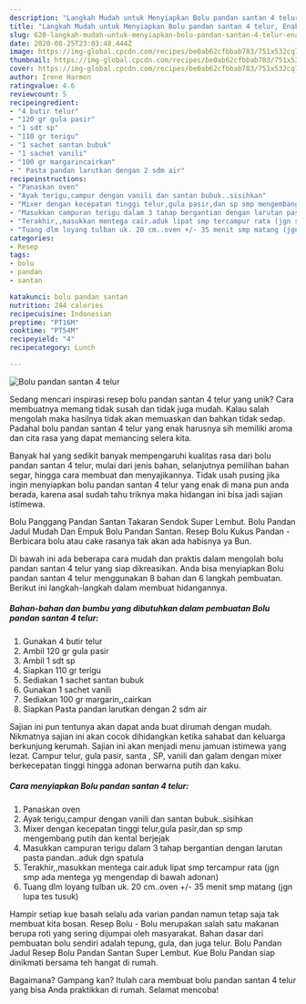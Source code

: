 ```yaml
---
description: "Langkah Mudah untuk Menyiapkan Bolu pandan santan 4 telur, Enak Banget"
title: "Langkah Mudah untuk Menyiapkan Bolu pandan santan 4 telur, Enak Banget"
slug: 620-langkah-mudah-untuk-menyiapkan-bolu-pandan-santan-4-telur-enak-banget
date: 2020-08-25T23:03:48.444Z
image: https://img-global.cpcdn.com/recipes/be0ab62cfbbab783/751x532cq70/bolu-pandan-santan-4-telur-foto-resep-utama.jpg
thumbnail: https://img-global.cpcdn.com/recipes/be0ab62cfbbab783/751x532cq70/bolu-pandan-santan-4-telur-foto-resep-utama.jpg
cover: https://img-global.cpcdn.com/recipes/be0ab62cfbbab783/751x532cq70/bolu-pandan-santan-4-telur-foto-resep-utama.jpg
author: Irene Harmon
ratingvalue: 4.6
reviewcount: 5
recipeingredient:
- "4 butir telur"
- "120 gr gula pasir"
- "1 sdt sp"
- "110 gr terigu"
- "1 sachet santan bubuk"
- "1 sachet vanili"
- "100 gr margarincairkan"
- " Pasta pandan larutkan dengan 2 sdm air"
recipeinstructions:
- "Panaskan oven"
- "Ayak terigu,campur dengan vanili dan santan bubuk..sisihkan"
- "Mixer dengan kecepatan tinggi telur,gula pasir,dan sp smp mengembang putih dan kental berjejak"
- "Masukkan campuran terigu dalam 3 tahap bergantian dengan larutan pasta pandan..aduk dgn spatula"
- "Terakhir,,masukkan mentega cair.aduk lipat smp tercampur rata (jgn smp ada mentega yg mengendap di bawah adonan)"
- "Tuang dlm loyang tulban uk. 20 cm..oven +/- 35 menit smp matang (jgn lupa tes tusuk)"
categories:
- Resep
tags:
- bolu
- pandan
- santan

katakunci: bolu pandan santan 
nutrition: 244 calories
recipecuisine: Indonesian
preptime: "PT16M"
cooktime: "PT54M"
recipeyield: "4"
recipecategory: Lunch

---
```



![Bolu pandan santan 4 telur](https://img-global.cpcdn.com/recipes/be0ab62cfbbab783/751x532cq70/bolu-pandan-santan-4-telur-foto-resep-utama.jpg)

Sedang mencari inspirasi resep bolu pandan santan 4 telur yang unik? Cara membuatnya memang tidak susah dan tidak juga mudah. Kalau salah mengolah maka hasilnya tidak akan memuaskan dan bahkan tidak sedap. Padahal bolu pandan santan 4 telur yang enak harusnya sih memiliki aroma dan cita rasa yang dapat memancing selera kita.

Banyak hal yang sedikit banyak mempengaruhi kualitas rasa dari bolu pandan santan 4 telur, mulai dari jenis bahan, selanjutnya pemilihan bahan segar, hingga cara membuat dan menyajikannya. Tidak usah pusing jika ingin menyiapkan bolu pandan santan 4 telur yang enak di mana pun anda berada, karena asal sudah tahu triknya maka hidangan ini bisa jadi sajian istimewa.

Bolu Panggang Pandan Santan Takaran Sendok Super Lembut. Bolu Pandan Jadul Mudah Dan Empuk Bolu Pandan Santan. Resep Bolu Kukus Pandan - Berbicara bolu atau cake rasanya tak akan ada habisnya ya Bun.


Di bawah ini ada beberapa cara mudah dan praktis dalam mengolah bolu pandan santan 4 telur yang siap dikreasikan. Anda bisa menyiapkan Bolu pandan santan 4 telur menggunakan 8 bahan dan 6 langkah pembuatan. Berikut ini langkah-langkah dalam membuat hidangannya.

<!--inarticleads1-->

##### Bahan-bahan dan bumbu yang dibutuhkan dalam pembuatan Bolu pandan santan 4 telur:

1. Gunakan 4 butir telur
1. Ambil 120 gr gula pasir
1. Ambil 1 sdt sp
1. Siapkan 110 gr terigu
1. Sediakan 1 sachet santan bubuk
1. Gunakan 1 sachet vanili
1. Sediakan 100 gr margarin,,cairkan
1. Siapkan  Pasta pandan larutkan dengan 2 sdm air


Sajian ini pun tentunya akan dapat anda buat dirumah dengan mudah. Nikmatnya sajian ini akan cocok dihidangkan ketika sahabat dan keluarga berkunjung kerumah. Sajian ini akan menjadi menu jamuan istimewa yang lezat. Campur telur, gula pasir, santa , SP, vanili dan galam dengan mixer berkecepatan tinggi hingga adonan berwarna putih dan kaku. 

<!--inarticleads2-->

##### Cara menyiapkan Bolu pandan santan 4 telur:

1. Panaskan oven
1. Ayak terigu,campur dengan vanili dan santan bubuk..sisihkan
1. Mixer dengan kecepatan tinggi telur,gula pasir,dan sp smp mengembang putih dan kental berjejak
1. Masukkan campuran terigu dalam 3 tahap bergantian dengan larutan pasta pandan..aduk dgn spatula
1. Terakhir,,masukkan mentega cair.aduk lipat smp tercampur rata (jgn smp ada mentega yg mengendap di bawah adonan)
1. Tuang dlm loyang tulban uk. 20 cm..oven +/- 35 menit smp matang (jgn lupa tes tusuk)


Hampir setiap kue basah selalu ada varian pandan namun tetap saja tak membuat kita bosan. Resep Bolu - Bolu merupakan salah satu makanan berupa roti yang sering dijumpai oleh masyarakat. Bahan dasar dari pembuatan bolu sendiri adalah tepung, gula, dan juga telur. Bolu Pandan Jadul Resep Bolu Pandan Santan Super Lembut. Kue Bolu Pandan siap dinikmati bersama teh hangat di rumah. 

Bagaimana? Gampang kan? Itulah cara membuat bolu pandan santan 4 telur yang bisa Anda praktikkan di rumah. Selamat mencoba!
